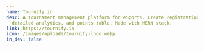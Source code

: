 ```yaml
---
name: Tournify.in
desc: A tournament management platform for eSports. Create registration forms,
  detailed analytics, and points table. Made with MERN stack.
link: https://tournify.in
icon: /images/uploads/tournify-logo.webp
in_dev: false
---
```

